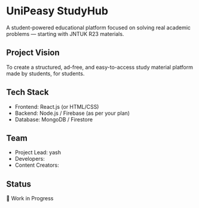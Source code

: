 # UniPeasy StudyHub

A student-powered educational platform focused on solving real academic problems — starting with JNTUK R23 materials.

## Project Vision
To create a structured, ad-free, and easy-to-access study material platform made by students, for students.

## Tech Stack
- Frontend: React.js (or HTML/CSS)
- Backend: Node.js / Firebase (as per your plan)
- Database: MongoDB / Firestore

## Team
- Project Lead: yash
- Developers: 
- Content Creators:

## Status
🚧 Work in Progress
